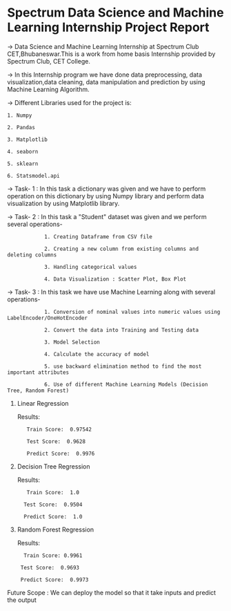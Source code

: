 # Spectrum Data Science and Machine Learning Internship Project Report
-> Data Science and Machine Learning Internship at Spectrum Club CET,Bhubaneswar.This is a work from home basis Internship provided by Spectrum Club, CET College.

-> In this Internship program we have done data preprocessing, data visualization,data cleaning, data manipulation and prediction by using Machine Learning Algorithm.

-> Different Libraries used for the project is:

    1. Numpy
    
    2. Pandas
    
    3. Matplotlib
    
    4. seaborn
    
    5. sklearn
    
    6. Statsmodel.api
   
-> Task- 1   :  In this task a dictionary was given and we have to perform operation on this dictionary by using Numpy library and perform data visualization by using Matplotlib library.

-> Task- 2   : In this task a "Student" dataset was given and we perform several operations-

                1. Creating Dataframe from CSV file
               
                2. Creating a new column from existing columns and deleting columns
               
                3. Handling categorical values
               
                4. Data Visualization : Scatter Plot, Box Plot
          
-> Task- 3   : In this task we have use  Machine Learning along with several operations-
              
                1. Conversion of nominal values into numeric values using LabelEncoder/OneHotEncoder
                
                2. Convert the data into Training and Testing data
                
                3. Model Selection
                
                4. Calculate the accuracy of model
                
                5. use backward elimination method to find the most important attributes 
                
                6. Use of different Machine Learning Models (Decision Tree, Random Forest)
                
1. Linear Regression

    Results:
    
          Train Score:  0.97542

          Test Score:  0.9628

          Predict Score:  0.9976
    
 2. Decision Tree Regression
     
     Results:
     
           Train Score:  1.0

          Test Score:  0.9504

          Predict Score:  1.0
 
  2. Random Forest Regression
     
     Results:
     
           Train Score: 0.9961

          Test Score:  0.9693

          Predict Score:  0.9973
          
 Future Scope :  We can deploy the model so that it take inputs and predict the output
    
    
    
    
    
    
    
    
    
    
    
